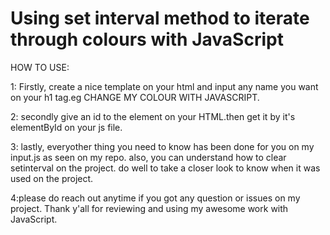 # Using set interval method to iterate through colours with JavaScript

HOW TO USE:

1: Firstly, create a nice template on your html and input any name you want on your h1 tag.eg CHANGE MY COLOUR WITH JAVASCRIPT.

2: secondly give an id to the element on your HTML.then get it by it's elementById on your js file.

3: lastly, everyother thing you need to know has been done for you on my input.js as seen on my repo. also, you can understand how to clear setinterval on the project. do well to take a closer look to know when it was used on the project.

4:please do reach out anytime if you got any question or issues on my project. Thank y'all for reviewing and using my awesome work with JavaScript.


 

 
